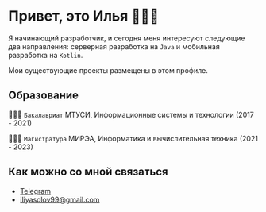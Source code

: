 # Привет, это Илья 👋🏻😉

Я начинающий разработчик, и сегодня меня интересуют следующие два направления: серверная разработка на ```Java``` и мобильная разработка на ```Kotlin```.

Мои существующие проекты размещены в этом профиле.

## Образование
👨🏻‍🎓 ```Бакалавриат``` МТУСИ, Информационные системы и технологии (2017 - 2021)

👨🏻‍🎓 ```Магистратура``` МИРЭА, Информатика и вычислительная техника (2021 - 2023)

## Как можно со мной связаться
- [Telegram](t.me/iliyasolov99)
- iliyasolov99@gmail.com
